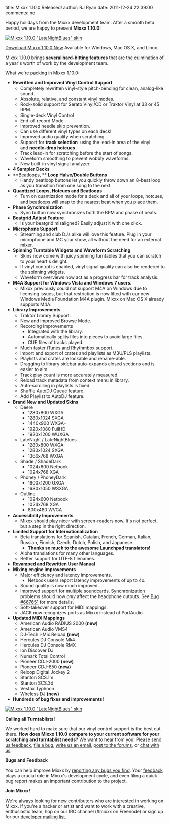 title: Mixxx 1.10.0 Released!
author: RJ Ryan
date: 2011-12-24 22:39:00
comments: no

Happy holidays from the Mixxx development team.
After a smooth beta period, we are happy to present **Mixxx 1.10.0**!

[![Mixxx 1.10.0 "LateNightBlues" skin]({static}/images/news/Mixxx-1.10.0-LateNightBlues-Cropped.png)]({static}/images/news/Mixxx-1.10.0-LateNightBlues-Cropped.png)

[Download Mixxx 1.10.0 Now]({filename}/pages/download.md)
Available for Windows, Mac OS X, and Linux.

Mixxx 1.10.0 brings **several hard-hitting features** that are the culmination of a year's worth of work by the development team.

What we're packing in Mixxx 1.10.0:

- **Rewritten and Improved Vinyl Control Support**
  - Completely rewritten vinyl-style pitch-bending for clean,
    analog-like sound.
  - Absolute, relative, and constant vinyl modes.
  - Rock-solid support for Serato Vinyl/CD or Traktor Vinyl at 33 or 45
    RPM.
  - Single-deck Vinyl Control
  - End-of-record Mode
  - Improved needle skip prevention. 
  - Can use different vinyl types on each deck!
  - Improved audio quality when scratching.
  - Support for **track selection**  using the lead-in area of the vinyl
    and **needle-drop hotcues** .
  - Track lead-in for scratching before the start of songs.
  - Waveform smoothing to prevent wobbly waveforms.
  - New built-in vinyl signal analyzer.
- **4 Sampler Decks**
- **Beatloops, ** **Loop Halve/Double Buttons**
  - Handy beatloop buttons let you quickly throw down an 8-beat loop as
    you transition from one song to the next.
- **Quantized Loops, Hotcues and Beatloops**
  - Turn on quantization mode for a deck and all of your loops, hotcues,
    and beatloops will snap to the nearest beat when you place them.
- **Phase Synchronization**
  - Sync button now synchronizes both the BPM and phase of beats.
- **Beatgrid Adjust Feature**
  - Is your beatgrid misaligned? Easily adjust it with one click.
- **Microphone Support**
  - Streaming and club DJs alike will love this feature. Plug in your
    microphone and MC your show, all without the need for an external
    mixer. 
- **Spinning Turntable Widgets and Waveform Scratching**
  - Skins now come with juicy spinning turntables that you can scratch
    to your heart's delight.
  - If vinyl control is enabled, vinyl signal quality can also be
    rendered to the spinning widgets.
  - Waveform overviews now act as a progress bar for track analysis.
- **M4A Support for Windows Vista and Windows 7 users.**
  - Mixxx previously could not support M4A on Windows due to licensing issues,
    but that restriction is now lifted with our new Windows Media Foundation
    M4A plugin. Mixxx on Mac OS X already supports M4A.
- **Library Improvements**
  - Traktor Library Support.
  - New and improved Browse Mode.
  - Recording Improvements
    - Integrated with the library.
    - Automatically splits files into pieces to avoid large files.
    - CUE files of tracks played.
  - Much faster iTunes and Rhythmbox support.
  - Import and export of crates and playlists as M3U/PLS playlists.
  - Playlists and crates are lockable and rename-able. 
  - Dragging to library sidebar auto-expands closed sections and is easier to aim.
  - Track play count is more accurately measured.
  - Reload track metadata from context menu in library.
  - Auto-scrolling in playlists is fixed.
  - Shuffle AutoDJ Queue feature.
  - Add Playlist to AutoDJ feature.
- **Brand New and Updated Skins**
  - Deere
    - 1280x800 WXGA
    - 1280x1024 SXGA
    - 1440x900 WXGA+
    - 1920x1080 FullHD
    - 1920x1200 WUXGA
  - LateNight / LateNightBlues
    - 1280x800 WXGA
    - 1280x1024 SXGA
    - 1366x768 WXGA
  - Shade / ShadeDark
    - 1024x600 Netbook
    - 1024x768 XGA
  - Phoney / PhoneyDark
    - 1600x1200 UXGA
    - 1680x1050 WSXGA
  - Outline
    - 1024x600 Netbook
    - 1024x768 XGA
    - 800x480 WVGA
- **Accessibility Improvements**
  - Mixxx should play nicer with screen-readers now. It's not perfect,
    but a step in the right direction.
- **Limited Support for Internationalization**
  - Beta translations for Spanish, Catalan, French, German, Italian, Russian, Finnish, Czech, Dutch, Polish, and Japanese
    - **Thanks so much to the awesome Launchpad translators!**
  - Alpha translations for many other languages.
  - Better support for UTF-8 filenames.
- **[Revamped and Rewritten User Manual](https://manual.mixxx.org/latest/)**
- **Mixing engine improvements**
  - Major efficiency and latency improvements.
    - Netbook users report latency improvements of up to 4x.
  - Sound quality is now much improved.
  - Improved support for multiple soundcards.
    Synchronization problems should now *only* affect the headphone outputs.
    See [Bug #667651](https://bugs.launchpad.net/mixxx/+bug/667651) for more details.
  - Soft-takeover support for MIDI mappings.
  - JACK now recognizes ports as Mixxx instead of PortAudio.
- **Updated MIDI Mappings**
  - American Audio RADIUS 2000 **(new)**
  - American Audio VMS4
  - DJ-Tech i-Mix Reload **(new)**
  - Hercules DJ Console Mk4
  - Hercules DJ Console RMX
  - Ion Discover DJ
  - Numark Total Control
  - Pioneer CDJ-2000 **(new)**
  - Pioneer CDJ-850 **(new)**
  - Reloop Digital Jockey 2
  - Stanton SCS.1m
  - Stanton SCS.3d
  - Vestax Typhoon
  - Wireless DJ **(new)**
- **Hundreds of bug fixes and improvements!**


[![Mixxx 1.10.0 "LateNightBlues" skin]({static}/images/news/Mixxx-1.10.0-LateNightBlues-Cropped.png)]({static}/images/news/Mixxx-1.10.0-LateNightBlues-Cropped.png)

**Calling all Turntablists!**

We worked hard to make sure that our vinyl control support is the best out there.
**How does Mixxx 1.10.0 compare to your current software for your scratching and turntablist needs?**
We want to hear from you!
Please [send us feedback](https://spreadsheets.google.com/a/mixxx.org/spreadsheet/viewform?formkey=dDlJeS12czk3SWtkVkNRd3UtNURUUkE6MQ), [file a bug](https://bugs.launchpad.net/mixxx/+filebug), [write us an email](mailto:feedback@mixxx.org), [post to the forums](https://mixxx.org/forums/), or [chat with us]({filename}/pages/support.md).

**Bugs and Feedback**

You can help improve Mixxx by [reporting any bugs you find](https://bugs.launchpad.net/mixxx/+filebug).
Your [feedback](https://spreadsheets.google.com/a/mixxx.org/spreadsheet/viewform?formkey=dDlJeS12czk3SWtkVkNRd3UtNURUUkE6MQ) plays a crucial role in Mixxx's development cycle, and even filing a quick bug report makes an important contribution to the project.

**Join Mixxx!**

We're always looking for new contributors who are interested in working on Mixxx.
If you're a hacker or artist and want to work with a creative, enthusiastic team, hop on our IRC channel (#mixxx on Freenode) or sign up for our [developer mailing list](https://lists.sourceforge.net/lists/listinfo/mixxx-devel).

